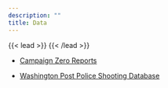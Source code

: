 ```yaml
---
description: ""
title: Data
---
```


{{< lead >}}
{{< /lead >}}

* [Campaign Zero Reports](https://www.joincampaignzero.org/reports)

* [Washington Post Police Shooting Database](https://www.washingtonpost.com/graphics/investigations/police-shootings-database/)




